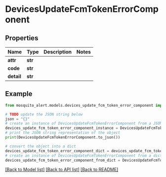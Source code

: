 # DevicesUpdateFcmTokenErrorComponent


## Properties

Name | Type | Description | Notes
------------ | ------------- | ------------- | -------------
**attr** | **str** |  | 
**code** | **str** |  | 
**detail** | **str** |  | 

## Example

```python
from mosquito_alert.models.devices_update_fcm_token_error_component import DevicesUpdateFcmTokenErrorComponent

# TODO update the JSON string below
json = "{}"
# create an instance of DevicesUpdateFcmTokenErrorComponent from a JSON string
devices_update_fcm_token_error_component_instance = DevicesUpdateFcmTokenErrorComponent.from_json(json)
# print the JSON string representation of the object
print(DevicesUpdateFcmTokenErrorComponent.to_json())

# convert the object into a dict
devices_update_fcm_token_error_component_dict = devices_update_fcm_token_error_component_instance.to_dict()
# create an instance of DevicesUpdateFcmTokenErrorComponent from a dict
devices_update_fcm_token_error_component_from_dict = DevicesUpdateFcmTokenErrorComponent.from_dict(devices_update_fcm_token_error_component_dict)
```
[[Back to Model list]](../README.md#documentation-for-models) [[Back to API list]](../README.md#documentation-for-api-endpoints) [[Back to README]](../README.md)


